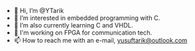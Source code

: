 - 👋 Hi, I’m @YTarik
- 👀 I’m interested in embedded programming with C.
- 🌱 I’m also currently learning C and VHDL.
- 👀 I'm working on FPGA for communication tech.
- 📫 How to reach me with an e-mail, yusuftarik@outlook.com

<!---
YTarik/YTarik is a ✨ special ✨ repository because its `README.md` (this file) appears on your GitHub profile.
You can click the Preview link to take a look at your changes.
--->
